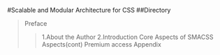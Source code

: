 #Scalable and Modular Architecture for CSS
##Directory
>Preface
  >>1.About the Author
  >>2.Introduction
>Core
>Aspects of SMACSS
>Aspects(cont) Premium access
>Appendix
